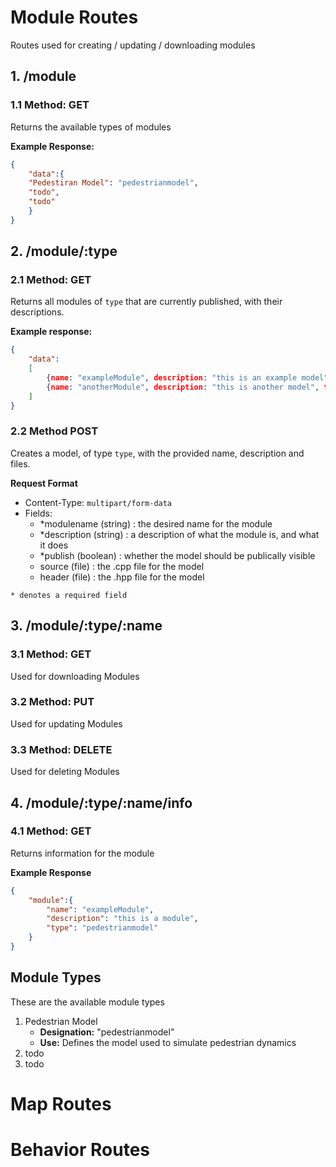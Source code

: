 


# Module Routes
Routes used for creating / updating / downloading modules

## 1. /module
### 1.1 Method: GET
Returns the available types of modules

**Example Response:**
```json
{
	"data":{
	"Pedestiran Model": "pedestrianmodel",
	"todo",
	"todo"	
	}
}
```

## 2. /module/:type

### 2.1 Method: GET
Returns all modules of `type` that are currently published, with their descriptions.

**Example response:**
```json
{
	"data":
	[
		{name: "exampleModule", description: "this is an example model", type: "pedstrianmodel"},
		{name: "anotherModule", description: "this is another model", type: "pedestrianmodel"}
	]
}
```
### 2.2 Method POST
Creates a model, of type `type`, with the provided name, description and files.

**Request Format**
- Content-Type: `multipart/form-data`
- Fields:
	- *modulename (string) : the desired name for the module
	- *description (string) : a description of what the module is, and what it does
	- *publish (boolean) : whether the model should be publically visible
	- source (file) : the .cpp file for the model
	- header (file) : the .hpp file for the model

`* denotes a required field`

## 3. /module/:type/:name

### 3.1 Method: GET

Used for downloading Modules

### 3.2 Method: PUT

Used for updating Modules

### 3.3 Method: DELETE

Used for deleting Modules

## 4. /module/:type/:name/info

### 4.1 Method: GET
Returns information for the module

**Example Response**
```json
{
	"module":{
		"name": "exampleModule",
		"description": "this is a module",
		"type": "pedestrianmodel"
	}
}
```
## Module Types
These are the available module types
1. Pedestrian Model
	- **Designation:** "pedestrianmodel"
	- **Use:** Defines the model used to simulate pedestrian dynamics
3. todo
4. todo

# Map Routes

# Behavior Routes